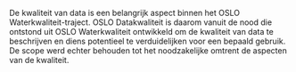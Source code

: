 De kwaliteit van data is een belangrijk aspect binnen het OSLO Waterkwaliteit-traject. OSLO Datakwaliteit is daarom vanuit de nood die ontstond uit OSLO Waterkwaliteit ontwikkeld om de kwaliteit van data te beschrijven en diens potentieel te verduidelijken voor een bepaald gebruik. De scope werd echter behouden tot het noodzakelijke omtrent de aspecten van de kwaliteit.
